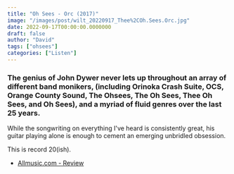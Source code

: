 ```yaml
---
title: "Oh Sees - Orc (2017)"
image: "/images/post/wilt_20220917_Thee%2COh.Sees.Orc.jpg"
date: 2022-09-17T00:00:00.0000000
draft: false
author: "David"
tags: ["ohsees"]
categories: ["Listen"]
---
```

### The genius of John Dywer never lets up throughout an array of different band monikers, (including Orinoka Crash Suite, OCS, Orange County Sound, The Ohsees, The Oh Sees, Thee Oh Sees, and Oh Sees), and a myriad of fluid genres over the last 25 years.

 While the songwriting on everything I've heard is consistently great, his guitar playing alone is enough to cement an emerging unbridled obsession. 

 This is record 20(ish).  

-  [Allmusic.com - Review](https://www.allmusic.com/album/orc-mw0003067693)